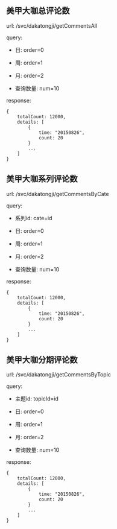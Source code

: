 ## 美甲大咖总评论数

url: /svc/dakatongji/getCommentsAll

query: 

* 日: order=0
* 周: order=1
* 月: order=2

* 查询数量: num=10

response:

    {
        totalCount: 12000,
        details: [
            {
                time: "20150826",
                count: 20
            }
            ...
        ]
    }
    
## 美甲大咖系列评论数

url: /svc/dakatongji/getCommentsByCate

query: 

* 系列id: cate=id

* 日: order=0
* 周: order=1
* 月: order=2

* 查询数量: num=10

response:

    {
        totalCount: 12000,
        details: [
            {
                time: "20150826",
                count: 20
            }
            ...
        ]
    }
    
## 美甲大咖分期评论数

url: /svc/dakatongji/getCommentsByTopic

query: 

* 主题id: topicId=id

* 日: order=0
* 周: order=1
* 月: order=2

* 查询数量: num=10

response:

    {
        totalCount: 12000,
        details: [
            {
                time: "20150826",
                count: 20
            }
            ...
        ]
    }